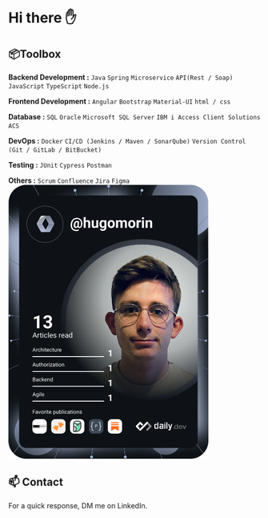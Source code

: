 # Hi there ✋

## 📦Toolbox
   **Backend Development :** `Java` `Spring` `Microservice` `API(Rest / Soap)` `JavaScript` `TypeScript` `Node.js` 
   
   **Frontend Development :** `Angular` `Bootstrap` `Material-UI` `html / css`
   
   **Database :** `SQL` `Oracle` `Microsoft SQL Server` `IBM i Access Client Solutions ACS`
   
   **DevOps :** `Docker` `CI/CD (Jenkins / Maven / SonarQube)` `Version Control (Git / GitLab / BitBucket)`
   
   **Testing :** `JUnit` `Cypress` `Postman` 
   
   **Others :**  `Scrum` `Confluence` `Jira` `Figma`
   <a href="https://app.daily.dev/hugomorin"><img src="https://github.com/GOHU6/GOHU6/blob/main/devcard.svg" width="400" alt="Hugo MORIN's Dev Card"/></a>
  
## 📫 Contact
  For a quick response, DM me on LinkedIn.
<!--
**GOHU6/GOHU6** is a ✨ _special_ ✨ repository because its `README.md` (this file) appears on your GitHub profile.

Here are some ideas to get you started:

- 🔭 I’m currently working on ...
- 🌱 I’m currently learning ...
- 👯 I’m looking to collaborate on ...
- 🤔 I’m looking for help with ...
- 💬 Ask me about ...
- 📫 How to reach me: ...
- 😄 Pronouns: ...
- ⚡ Fun fact: ...
-->
